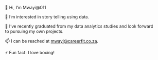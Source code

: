 👋 Hi, I’m Mwayi@011

👀 I’m interested in story telling using data.

🌱 I’ve recently graduated from my data analytics studies and look forward to pursuing my own projects.

📫 I can be reached at mwayi@careerfit.co.za.

⚡ Fun fact: I love boxing!
